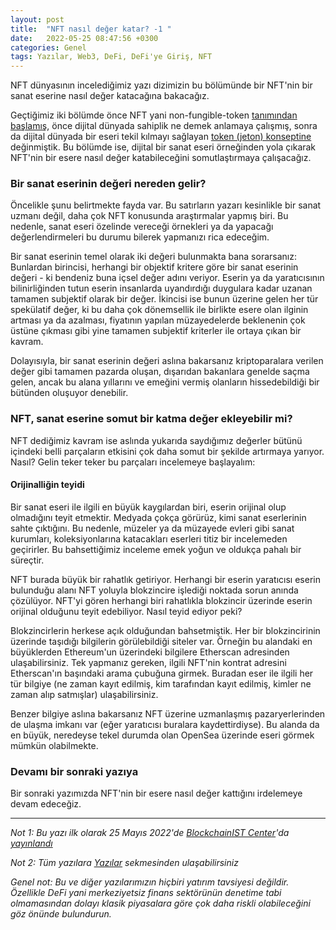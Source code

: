 ```yaml
---
layout: post
title:  "NFT nasıl değer katar? -1 "
date:   2022-05-25 08:47:56 +0300
categories: Genel
tags: Yazılar, Web3, DeFi, DeFi'ye Giriş, NFT
---
```


NFT dünyasının incelediğimiz yazı dizimizin bu bölümünde bir NFT'nin bir sanat eserine nasıl değer katacağına bakacağız. 

Geçtiğimiz iki bölümde önce NFT yani non-fungible-token [tanımından başlamış](/genel/2022/03/28/nedir-bu-nftler.html), önce dijital dünyada sahiplik ne demek anlamaya çalışmış, sonra da dijital dünyada bir eseri tekil kılmayı sağlayan [token (jeton) konseptine](/genel/2022/04/17/tokenler-ve-farklari.html) değinmiştik. Bu bölümde ise, dijital bir sanat eseri örneğinden yola çıkarak NFT'nin bir esere nasıl değer katabileceğini somutlaştırmaya çalışacağız. 

### Bir sanat eserinin değeri nereden gelir?
Öncelikle şunu belirtmekte fayda var. Bu satırların yazarı kesinlikle bir sanat uzmanı değil, daha çok NFT konusunda araştırmalar yapmış biri. Bu nedenle, sanat eseri özelinde vereceği örnekleri ya da yapacağı değerlendirmeleri bu durumu bilerek yapmanızı rica edeceğim. 

Bir sanat eserinin temel olarak iki değeri bulunmakta bana sorarsanız: Bunlardan birincisi, herhangi bir objektif kritere göre bir sanat eserinin değeri - ki bendeniz buna içsel değer adını veriyor. Eserin ya da yaratıcısının bilinirliğinden tutun eserin insanlarda uyandırdığı duygulara kadar uzanan tamamen subjektif olarak bir değer. İkincisi ise bunun üzerine gelen her tür spekülatif değer, ki bu daha çok dönemsellik ile birlikte esere olan ilginin artması ya da azalması, fiyatının yapılan müzayedelerde beklenenin çok üstüne çıkması gibi yine tamamen subjektif kriterler ile ortaya çıkan bir kavram. 

Dolayısıyla, bir sanat eserinin değeri aslına bakarsanız kriptoparalara verilen değer gibi tamamen pazarda oluşan, dışarıdan bakanlara genelde saçma gelen, ancak bu alana yıllarını ve emeğini vermiş olanların hissedebildiği bir bütünden oluşuyor denebilir. 

### NFT, sanat eserine somut bir katma değer ekleyebilir mi?
NFT dediğimiz kavram ise aslında yukarıda saydığımız değerler bütünü içindeki belli parçaların etkisini çok daha somut bir şekilde artırmaya yarıyor. Nasıl? Gelin teker teker bu parçaları incelemeye başlayalım: 

#### Orijinalliğin teyidi
Bir sanat eseri ile ilgili en büyük kaygılardan biri, eserin orijinal olup olmadığını teyit etmektir. Medyada çokça görürüz, kimi sanat eserlerinin sahte çıktığını. Bu nedenle, müzeler ya da müzayede evleri gibi sanat kurumları, koleksiyonlarına katacakları eserleri titiz bir incelemeden geçirirler. Bu bahsettiğimiz inceleme emek yoğun ve oldukça pahalı bir süreçtir. 

NFT burada büyük bir rahatlık getiriyor. Herhangi bir eserin yaratıcısı eserin bulunduğu alanı NFT yoluyla blokzincire işlediği noktada sorun anında çözülüyor. NFT'yi gören herhangi biri rahatlıkla blokzincir üzerinde eserin orijinal olduğunu teyit edebiliyor. Nasıl teyid ediyor peki? 

Blokzincirlerin herkese açık olduğundan bahsetmiştik. Her bir blokzincirinin üzerinde taşıdığı bilgilerin görülebildiği siteler var. Örneğin bu alandaki en büyüklerden Ethereum'un üzerindeki bilgilere Etherscan adresinden ulaşabilirsiniz. Tek yapmanız gereken, ilgili NFT'nin kontrat adresini Etherscan'ın başındaki arama çubuğuna girmek. Buradan eser ile ilgili her tür bilgiye (ne zaman kayıt edilmiş, kim tarafından kayıt edilmiş, kimler ne zaman alıp satmışlar) ulaşabilirsiniz. 

Benzer bilgiye aslına bakarsanız NFT üzerine uzmanlaşmış pazaryerlerinden de ulaşma imkanı var (eğer yaratıcısı buralara kaydettirdiyse). Bu alanda da en büyük, neredeyse tekel durumda olan OpenSea üzerinde eseri görmek mümkün olabilmekte. 

### Devamı bir sonraki yazıya
Bir sonraki yazımızda NFT'nin bir esere nasıl değer kattığını irdelemeye devam edeceğiz. 

---

*Not 1: Bu yazı ilk olarak 25 Mayıs 2022'de [BlockchainIST Center](https://medium.com/blockchainist-center)'da [yayınlandı](https://medium.com/blockchainist-center/nft-nas%C4%B1l-de%C4%9Fer-katar-1-718f3a1643ff)*

*Not 2: Tüm yazılara [Yazılar](/articles/) sekmesinden ulaşabilirsiniz*

*Genel not: Bu ve diğer yazılarımızın hiçbiri yatırım tavsiyesi değildir. Özellikle DeFi yani merkeziyetsiz finans sektörünün denetime tabi olmamasından dolayı klasik piyasalara göre çok daha riskli olabileceğini göz önünde bulundurun.* 
